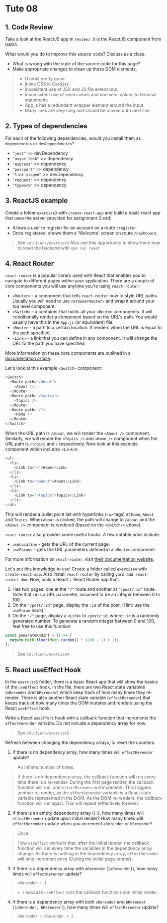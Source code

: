 # Tute 08

## 1. Code Review

Take a look at the ReactJS app in `review/`. It is the ReactJS component from lab04.

What would you do to improve this source code? Discuss as a class.

- What is wrong with the style of the source code for this page?
- Make appropriate changes to clean up these DOM elements.

> - Overall pretty good
> - Inline CSS in Card.jsx
> - Incosistent use of JSX and JS file extensions
> - Inconsistent use of semi colons and non semi colons to terminal statements
> - App.js has a redundant wrapper element around the input
> - Many lines are very long and should be moved onto next line

## 2. Types of dependencies

For each of the following dependencies, would you install them as `dependencies` or `devDependencies`?

- `"jest"` >> devDependency
- `"async-lock"` >> dependency
- `"express"` >> dependency
- `"passport"` >> dependency
- `"lint-staged"` >> devDependency
- `"request"` >> dependency
- `"typeorm"` >> dependency

## 3. ReactJS example

Create a folder `exercise3` with `create-react-app` and build a basic react app that uses the server provided for assignment 3 and:

- Allows a user to register for an account on a route `/register`
- Once registered, shows them a 'Welcome' screen on route `/dashboard`.

> See `solutions/exercise3`
> Also use this opportunity to show them how to reset the backend with `npm run reset`

## 4. React Router

`react-router` is a popular library used with React that enables you to navigate to different pages within your application.
There are a couple of core components you will use anytime you're using `react-router`:

- `<Router>` - a component that tells `react-router` how to style URL paths. Usually you will need to use `<BrowserRouter>` and wrap it around your top level component.
- `<Switch>` - a container that holds all your `<Route>` components.
  It will conditionally render a component based on the URL's path.
  You would usually have this in the `App.js` (or equivalent) file.
- `<Route>` - a path to a certain location.
  It renders when the URL is equal to the path specified.
- `<Link>` - a link that you can define in any component.
  It will change the URL to the path you have specified.

More information on these core components are outlined in a [documentation article](https://reactrouter.com/web/guides/primary-components).

Let's look at this example `<Switch>` component:

```js
<Switch>
  <Route path="/about">
    <About />
  </Route>
  <Route path="/topics">
    <Topics />
  </Route>
  <Route path="/">
    <Home />
  </Route>
</Switch>
```

When the URL path is `/about`, we will render the `<About />` component.
Similarly, we will render the `<Topics />` and `<Home />` component when the URL path is `/topics` and `/` respectively.
Now look at this example component which includes `<Link>`s:

```js
<ul>
  <li>
    <Link to="/">Home</Link>
  </li>
  <li>
    <Link to="/about">About</Link>
  </li>
  <li>
    <Link to="/topics">Topics</Link>
  </li>
</ul>
```

This will render a bullet point list with hyperlinks (`<a>` tags) at `Home`, `About` and `Topics`.
When `About` is clicked, the path will change to `/about` and the `<About />` component is rendered (based on the `<Switch/>` above).

`react-router` also provides some useful hooks. A few notable ones include:

- `useLocation` - gets the URL of the current page.
- `useParams` - gets the URL parameters defined in a `<Route>` component.

For more information on `react-router`, visit [their documentation website](https://reactrouter.com/web/guides/).

Let's put this knowledge to use! Create a folder called `exercise4` with `create-react-app`. Also install `react-router` by calling `yarn add react-router-dom`.
Now, build a React + React Router app that:

1. Has two pages: one at the `"/"` route and another at `"/post/:id"` route. Note that `id` is a URL parameter, assumed to be an integer between 0 to 100.
2. On the `"/post/:id"` page, display the `:id` of the post. (Hint: use the `useParam` hook).
3. On the `"/"` page, display a `<Link>` to `/post/:id`, where `:id` is a randomly generated number. To generate a random integer between 0 and 100, feel free to use this function:

```js
const generateRndInt = () => {
  return Math.floor(Math.random() * (100 - 1) + 1);
};
```

> See `solutions/exercise4`

## 5. React useEffect Hook

In the `exercise5` folder, there is a basic React app that will show the basics of the `useEffect` hook. In the file, there are two React state variables (`aRerender` and `bRerender`) which keep track of how many times they re-render. There is also another React state variable (`effectRerender`) that keeps track of how many times the DOM mutates and renders using the React `useEffect` hook.

Write a React `useEffect` hook with a callback function that increments the `effectRerender` variable. Do not include a dependency array for now.

> See `solutions/exercise5`

Refresh between changing the dependency arrays, to reset the counters.

1. If there is no dependency array, how many times will `effectRerender` update?

> An infinite number of times.

> If there is no dependency array, the callback function will run every time there is a re-render. During the first page render, the callback function will run, and `effectRerender` will increment. This triggers another re-render, as the `effectRerender` variable is a React state variable represented in the DOM. As the DOM re-renders, the callback function will run again. This will repeat (effectively forever).

2. If there is an empty dependency array (`[]`), how many times will `effectRerender` update upon initial render? How many times will `effectRerender` update when you increment `aRerender` or `bRerender`?

> Once. 

> How `useEffect` works is that, after the initial render, the callback function will run every time the variables in the dependency array change. As there is nothing in the dependency array, `effectRerender` will only increment once (During the initial page render).

3. If there is a dependency array with `aRerender` (`[aRerender]`), how many times will `effectRerender` update?

>`aRerender + 1`

>`+ 1` because `useEffect` runs the callback function upon initial render.

4. If there is a dependency array with both `aRerender` and `bRerender` (`[aRerender, bRerender]`), how many times will `effectRerender` update?

>`aRerender + bRerender + 1`

